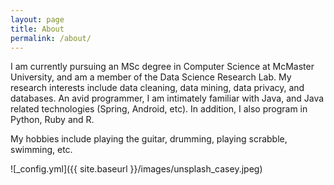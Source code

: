 ```yaml
---
layout: page
title: About
permalink: /about/
---
```


I am currently pursuing an MSc degree in Computer Science at McMaster University, and am a member of the Data Science Research Lab. My research interests include data cleaning, data mining, data privacy, and databases. An avid programmer, I am intimately familiar with Java, and Java related technologies (Spring, Android, etc). In addition, I also program in Python, Ruby and R.

My hobbies include playing the guitar, drumming, playing scrabble, swimming, etc.

![_config.yml]({{ site.baseurl }}/images/unsplash_casey.jpeg)
